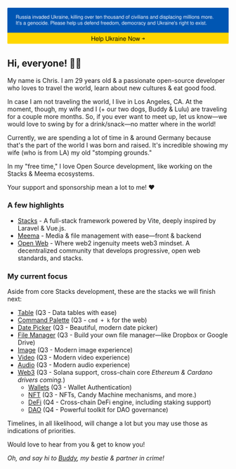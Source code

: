 [![SWUbanner](https://raw.githubusercontent.com/vshymanskyy/StandWithUkraine/main/banner2-direct.svg)](https://github.com/vshymanskyy/StandWithUkraine/blob/main/docs/README.md)

## Hi, everyone! 👋🏼

My name is Chris. I am 29 years old & a passionate open-source developer who loves to travel the world, learn about new cultures & eat good food.

In case I am not traveling the world, I live in Los Angeles, CA. At the moment, though, my wife and I (+ our two dogs, Buddy & Lulu) are traveling for a couple more months. So, if you ever want to meet up, let us know—we would love to swing by for a drink/snack—no matter where in the world!

Currently, we are spending a lot of time in & around Germany because that's the part of the world I was born and raised. It's incredible showing my wife (who is from LA) my old "stomping grounds."

In my "free time," I love Open Source development, like working on the Stacks & Meema ecosystems.

Your support and sponsorship mean a lot to me!  ❤️

### A few highlights

- [Stacks](https://github.com/stacksjs/stacks) - A full-stack framework powered by Vite, deeply inspired by Laravel & Vue.js.
- [Meema](https://github.com/meemalabs) - Media & file management with ease—front & backend
- [Open Web](https://github.com/ow3org) - Where web2 ingenuity meets web3 mindset. A decentralized community that develops progressive, open web standards, and stacks.

### My current focus

Aside from core Stacks development, these are the stacks we will finish next:

- [Table](https://github.com/ow3org/table-stack) (Q3 - Data tables with ease)
- [Command Palette](https://github.com/ow3org/command-palette) (Q3 - `cmd + k` for the web)
- [Date Picker](https://github.com/ow3org/date-picker-stack) (Q3 - Beautiful, modern date picker)
- [File Manager](https://github.com/ow3org/file-manager-stack) (Q3 - Build your own file manager—like Dropbox or Google Drive)
- [Image](https://github.com/ow3org/image-stack) (Q3 - Modern image experience)
- [Video](https://github.com/ow3org/video-stack) (Q3 - Modern video experience)
- [Audio](https://github.com/ow3org/audio-stack) (Q3 - Modern audio experience)
- [Web3](https://github.com/ow3org/web3-stack) (Q3 - Solana support, cross-chain core _Ethereum & Cardano drivers coming._)
  - [Wallets](https://github.com/ow3org/wallets) (Q3 - Wallet Authentication)
  - [NFT](https://github.com/ow3org/nft-stack) (Q3 - NFTs, Candy Machine mechanisms, and more.)
  - [DeFi](https://github.com/ow3org/defi-stack) (Q4 - Cross-chain DeFi engine, including staking support)
  - [DAO](https://github.com/ow3org/dao-stack) (Q4 - Powerful toolkit for DAO governance)

Timelines, in all likelihood, will change a lot but you may use those as indications of priorities.

Would love to hear from you & get to know you!

_Oh, and say hi to [Buddy](https://www.instagram.com/somebuddyspecial/), my bestie & partner in crime!_
